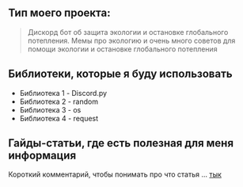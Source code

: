 ## Тип моего проекта:
> Дискорд бот об защита экологии и остановке глобального потепления. Мемы про экологию и очень много советов для помощи экологии и остановке глобального потепления

## Библиотеки, которые я буду использовать
- Библиотека 1 - Discord.py
- Библиотека 2 - random
- Библиотека 3 - os
- Библиотека 4 - request

## Гайды-статьи, где есть полезная для меня информация
Короткий комментарий, чтобы понимать про что статья ... [тык](https://www.un.org/ru/un75/climate-crisis-race-we-can-win)
